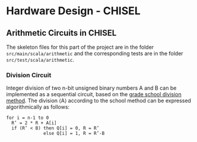 # Hardware Design - CHISEL

## Arithmetic Circuits in CHISEL
The skeleton files for this part of the project are in the folder ```src/main/scala/arithmetic``` and the corresponding tests are in the folder ```src/test/scala/arithmetic```.

### Division Circuit

Integer division of two n-bit unsigned binary numbers A and B can be implemented as a sequential circuit, based on the [grade school division method](https://en.wikipedia.org/wiki/Long_division). The division
⟨A⟩ according to the school method can be expressed algorithmically as follows:
```
for i = n-1 to 0
  R’ = 2 * R + A[i]
  if (R’ < B) then Q[i] = 0, R = R’
              else Q[i] = 1, R = R’-B
```
